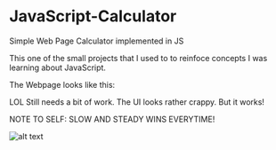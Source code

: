 # JavaScript-Calculator
Simple Web Page Calculator implemented in JS

This one of the small projects that I used to to reinfoce concepts I was learning about JavaScript.

The Webpage looks like this: 

LOL Still needs a bit of work. The UI looks rather crappy. But it works!

NOTE TO SELF: SLOW AND STEADY WINS EVERYTIME!


![alt text](https://github.com/mbasacokile7/JavaScript-Calculator/Calc-UI.PNG?raw=true)
